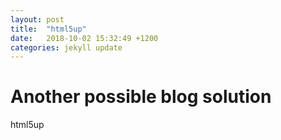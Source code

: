 ```yaml
---
layout: post
title:  "html5up"
date:   2018-10-02 15:32:49 +1200
categories: jekyll update
---
```

# Another possible blog solution

html5up
